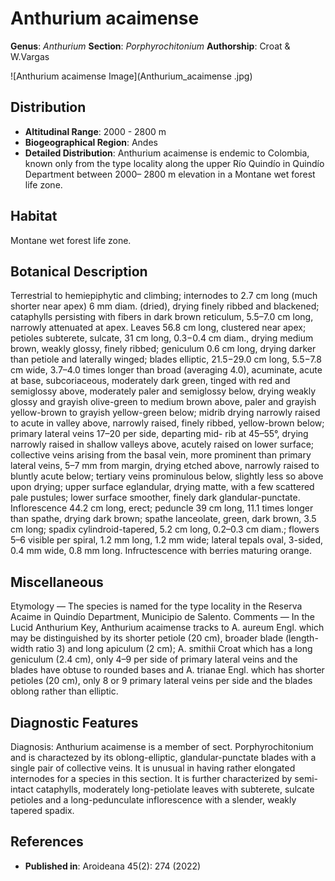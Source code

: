 # Anthurium acaimense

**Genus**: *Anthurium*
**Section**: *Porphyrochitonium*
**Authorship**: Croat & W.Vargas

![Anthurium acaimense Image](Anthurium_acaimense .jpg)

## Distribution
- **Altitudinal Range**: 2000  -  2800 m
- **Biogeographical Region**: Andes
- **Detailed Distribution**: Anthurium acaimense is endemic to Colombia, known only from the type locality along the upper Río Quindío in Quindío Department between 2000– 2800 m elevation in a Montane wet forest life zone.

## Habitat
Montane wet forest life zone.

## Botanical Description
Terrestrial to hemiepiphytic and climbing; internodes to 2.7 cm long (much shorter near apex) 6 mm diam. (dried), drying finely ribbed and blackened; cataphylls persisting with fibers in dark brown reticulum, 5.5–7.0 cm long, narrowly attenuated at apex. Leaves 56.8 cm long, clustered near apex; petioles subterete, sulcate, 31 cm long, 0.3−0.4 cm diam., drying medium brown, weakly glossy, finely ribbed; geniculum 0.6 cm long, drying darker than petiole and laterally winged; blades elliptic, 21.5−29.0 cm long, 5.5−7.8 cm wide, 3.7–4.0 times longer than broad (averaging 4.0), acuminate, acute at base, subcoriaceous, moderately dark green, tinged with red and semiglossy above, moderately paler and semiglossy below, drying weakly glossy and grayish olive-green to medium brown above, paler and grayish yellow-brown to grayish yellow-green below; midrib drying narrowly raised to acute in valley above, narrowly raised, finely ribbed, yellow-brown below; primary lateral veins 17–20 per side, departing mid- rib at 45–55°, drying narrowly raised in shallow valleys above, acutely raised on lower surface; collective veins arising from the basal vein, more prominent than primary lateral veins, 5–7 mm from margin, drying etched above, narrowly raised to bluntly acute below; tertiary veins prominulous below, slightly less so above upon drying; upper surface eglandular, drying matte, with a few scattered pale pustules; lower surface smoother, finely dark glandular-punctate. Inflorescence 44.2 cm long, erect; peduncle 39 cm long, 11.1 times longer than spathe, drying dark brown; spathe lanceolate, green, dark brown, 3.5 cm long; spadix cylindroid-tapered, 5.2 cm long, 0.2–0.3 cm diam.; flowers 5–6 visible per spiral, 1.2 mm long, 1.2 mm wide; lateral tepals oval, 3-sided, 0.4 mm wide, 0.8 mm long. Infructescence with berries maturing orange.

## Miscellaneous
Etymology — The species is named for the type locality in the Reserva Acaime in Quindío Department, Municipio de Salento. Comments — In the Lucid Anthurium Key, Anthurium acaimense tracks to A. aureum Engl. which may be distinguished by its shorter petiole (20 cm), broader blade (length-width ratio 3) and long apiculum (2 cm); A. smithii Croat which has a long geniculum (2.4 cm), only 4–9 per side of primary lateral veins and the blades have obtuse to rounded bases and A. trianae Engl. which has shorter petioles (20 cm), only 8 or 9 primary lateral veins per side and the blades oblong rather than elliptic.

## Diagnostic Features
Diagnosis: Anthurium acaimense is a member of sect. Porphyrochitonium and is charactezed by its oblong-elliptic, glandular-punctate blades with a single pair of collective veins. It is unusual in having rather elongated internodes for a species in this section. It is further characterized by semi-intact cataphylls, moderately long-petiolate leaves with subterete, sulcate petioles and a long-pedunculate inflorescence with a slender, weakly tapered spadix.

## References
- **Published in**: Aroideana 45(2): 274 (2022)
